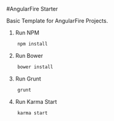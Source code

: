 #AngularFire Starter

Basic Template for AngularFire Projects.

1. Run NPM

```javascript
	npm install
```

2. Run Bower

```javascript
	bower install
```

3. Run Grunt

```javascript
	grunt
```

4. Run Karma Start

```javascript
	karma start
```